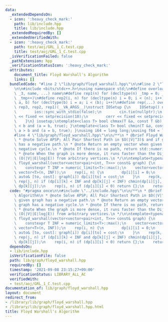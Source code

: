 ```yaml
---
data:
  _extendedDependsOn:
  - icon: ':heavy_check_mark:'
    path: lib/include.hpp
    title: lib/include.hpp
  _extendedRequiredBy: []
  _extendedVerifiedWith:
  - icon: ':heavy_check_mark:'
    path: test/aoj/GRL_1_C.test.cpp
    title: test/aoj/GRL_1_C.test.cpp
  _isVerificationFailed: false
  _pathExtension: hpp
  _verificationStatusIcon: ':heavy_check_mark:'
  attributes:
    document_title: Floyd Warshall's Algorithm
    links: []
  bundledCode: "#line 2 \"lib/graph/floyd_warshall.hpp\"\n\n#line 2 \"lib/include.hpp\"\
    \n\n#include <bits/stdc++.h>\nusing namespace std;\n#define overload3(_1, _2,\
    \ _3, name, ...) name\n#define rep1(n) for (decltype(n) _tmp = 0; _tmp < (n);\
    \ _tmp++)\n#define rep2(i, n) for (decltype(n) i = 0; i < (n); i++)\n#define rep3(i,\
    \ a, b) for (decltype(b) i = a; i < (b); i++)\n#define rep(...) overload3(__VA_ARGS__,\
    \ rep3, rep2, rep1)(__VA_ARGS__)\nstruct IOSetup {\n    IOSetup() noexcept {\n\
    \        ios::sync_with_stdio(false);\n        cin.tie(nullptr);\n        cout\
    \ << fixed << setprecision(10);\n        cerr << fixed << setprecision(10);\n\
    \    }\n} iosetup;\ntemplate<class T> bool chmax(T &a, const T &b) { return a\
    \ < b and (a = b, true); }\ntemplate<class T> bool chmin(T &a, const T &b) { return\
    \ a > b and (a = b, true); }\nusing i64 = long long;\nusing f64 = long double;\n\
    #line 4 \"lib/graph/floyd_warshall.hpp\"\n\n/**\n * @brief Floyd Warshall's Algorithm\n\
    \ * @note Solve APSP; All Pair Shortest Path in $O(|V|^3)$ and if given graph\
    \ has a negative path.\n * @note Return an empty vector when given graph has a\
    \ negative cycle.\n * @note If there is no path, return std::numeric_limits<T>::max().\n\
    \ * @note When the graph is more dense, it runs faster than the Dijkstra's Algorithm\
    \ (O(|V||E|log|E)) from arbitrary vertices.\n */\n\ntemplate<typename T> vector<vector<T>>\
    \ floyd_warshall(vector<vector<pair<int, T>>> const& graph) {\n    int n = size(graph);\n\
    \    constexpr T INF = numeric_limits<T>::max();\n    vector<vector<T>> dp(n,\
    \ vector<T>(n, INF));\n    rep(i, n) {\n        dp[i][i] = 0;\n        for (const\
    \ auto& [to, cost]: graph[i]) dp[i][to] = cost;\n    }\n    rep(k, n) rep(i, n)\
    \ rep(j, n) if (dp[i][k] < INF and dp[k][j] < INF) chmin(dp[i][j], dp[i][k] +\
    \ dp[k][j]);\n    rep(i, n) if (dp[i][i] < 0) return {};\n    return dp;\n}\n"
  code: "#pragma once\n\n#include \"../include.hpp\"\n\n/**\n * @brief Floyd Warshall's\
    \ Algorithm\n * @note Solve APSP; All Pair Shortest Path in $O(|V|^3)$ and if\
    \ given graph has a negative path.\n * @note Return an empty vector when given\
    \ graph has a negative cycle.\n * @note If there is no path, return std::numeric_limits<T>::max().\n\
    \ * @note When the graph is more dense, it runs faster than the Dijkstra's Algorithm\
    \ (O(|V||E|log|E)) from arbitrary vertices.\n */\n\ntemplate<typename T> vector<vector<T>>\
    \ floyd_warshall(vector<vector<pair<int, T>>> const& graph) {\n    int n = size(graph);\n\
    \    constexpr T INF = numeric_limits<T>::max();\n    vector<vector<T>> dp(n,\
    \ vector<T>(n, INF));\n    rep(i, n) {\n        dp[i][i] = 0;\n        for (const\
    \ auto& [to, cost]: graph[i]) dp[i][to] = cost;\n    }\n    rep(k, n) rep(i, n)\
    \ rep(j, n) if (dp[i][k] < INF and dp[k][j] < INF) chmin(dp[i][j], dp[i][k] +\
    \ dp[k][j]);\n    rep(i, n) if (dp[i][i] < 0) return {};\n    return dp;\n}"
  dependsOn:
  - lib/include.hpp
  isVerificationFile: false
  path: lib/graph/floyd_warshall.hpp
  requiredBy: []
  timestamp: '2021-09-08 23:15:27+09:00'
  verificationStatus: LIBRARY_ALL_AC
  verifiedWith:
  - test/aoj/GRL_1_C.test.cpp
documentation_of: lib/graph/floyd_warshall.hpp
layout: document
redirect_from:
- /library/lib/graph/floyd_warshall.hpp
- /library/lib/graph/floyd_warshall.hpp.html
title: Floyd Warshall's Algorithm
---
```

